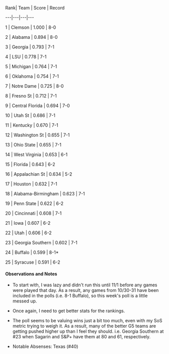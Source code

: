 ﻿Rank| Team | Score | Record

---|---|---|---

1 | Clemson | 1.000 | 8-0

2 | Alabama | 0.894 | 8-0

3 | Georgia | 0.793 | 7-1

4 | LSU | 0.778 | 7-1

5 | Michigan | 0.764 | 7-1

6 | Oklahoma | 0.754 | 7-1

7 | Notre Dame | 0.725 | 8-0

8 | Fresno St | 0.712 | 7-1

9 | Central Florida | 0.694 | 7-0

10 | Utah St | 0.686 | 7-1

11 | Kentucky | 0.670 | 7-1

12 | Washington St | 0.655 | 7-1

13 | Ohio State | 0.655 | 7-1

14 | West Virginia | 0.653 | 6-1

15 | Florida | 0.643 | 6-2

16 | Appalachian St | 0.634 | 5-2

17 | Houston | 0.632 | 7-1

18 | Alabama-Birmingham | 0.623 | 7-1

19 | Penn State | 0.622 | 6-2

20 | Cincinnati | 0.608 | 7-1

21 | Iowa | 0.607 | 6-2

22 | Utah | 0.606 | 6-2

23 | Georgia Southern | 0.602 | 7-1

24 | Buffalo | 0.599 | 8-1*

25 | Syracuse | 0.591 | 6-2



#### Observations and Notes
* To start with, I was lazy and didn't run this until 11/1 before any games were played that day.  As a result, any games from 10/30-31 have been included in the polls (i.e. 8-1 Buffalo), so this week's poll is a little messed up.



* Once again, I need to get better stats for the rankings.



* The poll seems to be valuing wins just a bit too much, even with my SoS metric trying to weigh it.  As a result, many of the better G5 teams are getting pushed higher up than I feel they should.  i.e. Georgia Southern at #23 when Sagarin and S&P+ have them at 80 and 61, respectively.



* Notable Absenses: Texas (#40)